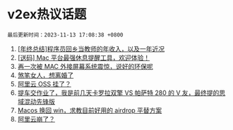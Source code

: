 # v2ex热议话题

`最后更新时间：2023-11-13 17:08:38 +0800`

1. [[年终总结]程序员回乡当教师的年收入，以及一年近况](https://www.v2ex.com/t/991351)
1. [[送码] Mac 平台最强休息提醒工具，欢迎体验！](https://www.v2ex.com/t/991317)
1. [再一次被 MAC 外接屏幕系统震惊，说好的环保呢](https://www.v2ex.com/t/991224)
1. [煞笔女人，想离婚了](https://www.v2ex.com/t/991508)
1. [阿里云 OSS 挂了？](https://www.v2ex.com/t/991209)
1. [提车交作业了，我是前几天卡罗拉双擎 VS 帕萨特 280 的 V 友，最终提的思域混动先锋版](https://www.v2ex.com/t/991342)
1. [Macos 换回 win，求教目前好用的 airdrop 平替方案](https://www.v2ex.com/t/991208)
1. [阿里云崩了？](https://www.v2ex.com/t/991212)

